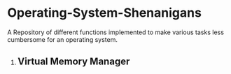 # Operating-System-Shenanigans
A Repository of different functions implemented to make various tasks less cumbersome for an operating system. 

1. ## Virtual Memory Manager

